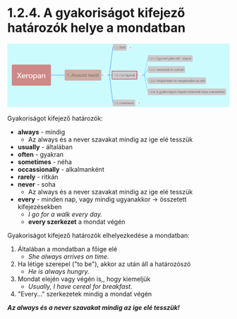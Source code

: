 # 1.2.4. A gyakoriságot kifejező határozók helye a mondatban

![1.2](images/1.2.png)

Gyakoriságot kifejező határozók:

* **always** - mindig
  * Az always és a never szavakat mindig az ige elé tesszük
* **usually** - általában
* **often** - gyakran
* **sometimes** - néha
* **occassionally** - alkalmanként
* **rarely** - ritkán
* **never** - soha
  * Az always és a never szavakat mindig az ige elé tesszük
* **every** - minden nap, vagy mindig ugyanakkor -> összetett kifejezésekben
  * *I go for a walk every day.*
  * **every szerkezet** a mondat végén

Gyakoriságot kifejező határozók elhelyezkedése a mondatban:

1. Általában a mondatban a főige elé
   * *She always arrives on time.*
2. Ha létige szerepel ("to be"), akkor az után áll a határozószó
   * *He is always hungry.*
3. Mondat elején vagy végén is,, hogy kiemeljük
   * *Usually, I have cereal for breakfast.*
4. "Every..." szerkezetek mindig a mondat végén

***Az always és a never szavakat mindig az ige elé tesszük!***
